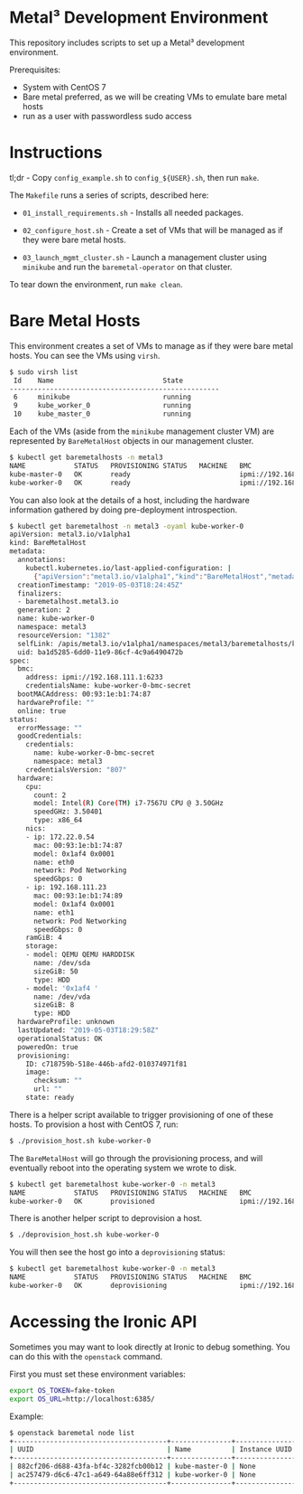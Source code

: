 Metal³ Development Environment
==============================

This repository includes scripts to set up a Metal³ development environment.

Prerequisites:
 * System with CentOS 7
 * Bare metal preferred, as we will be creating VMs to emulate bare metal hosts
 * run as a user with passwordless sudo access

# Instructions

tl;dr - Copy `config_example.sh` to `config_${USER}.sh`, then run `make`.

The `Makefile` runs a series of scripts, described here:

* `01_install_requirements.sh` - Installs all needed packages.

* `02_configure_host.sh` - Create a set of VMs that will be managed as if they
  were bare metal hosts.

* `03_launch_mgmt_cluster.sh` - Launch a management cluster using `minikube` and
  run the `baremetal-operator` on that cluster.

To tear down the environment, run `make clean`.

# Bare Metal Hosts

This environment creates a set of VMs to manage as if they were bare metal
hosts.  You can see the VMs using `virsh`.

```sh
$ sudo virsh list
 Id    Name                           State
----------------------------------------------------
 6     minikube                       running
 9     kube_worker_0                  running
 10    kube_master_0                  running
```

Each of the VMs (aside from the `minikube` management cluster VM) are
represented by `BareMetalHost` objects in our management cluster.

```sh
$ kubectl get baremetalhosts -n metal3
NAME            STATUS   PROVISIONING STATUS   MACHINE   BMC                         HARDWARE PROFILE   ONLINE   ERROR
kube-master-0   OK       ready                           ipmi://192.168.111.1:6230   unknown            true     
kube-worker-0   OK       ready                           ipmi://192.168.111.1:6233   unknown            true     
```

You can also look at the details of a host, including the hardware information
gathered by doing pre-deployment introspection.

```sh
$ kubectl get baremetalhost -n metal3 -oyaml kube-worker-0
apiVersion: metal3.io/v1alpha1
kind: BareMetalHost
metadata:
  annotations:
    kubectl.kubernetes.io/last-applied-configuration: |
      {"apiVersion":"metal3.io/v1alpha1","kind":"BareMetalHost","metadata":{"annotations":{},"name":"kube-worker-0","namespace":"metal3"},"spec":{"bmc":{"address":"ipmi://192.168.111.1:6233","credentialsName":"kube-worker-0-bmc-secret"},"bootMACAddress":"00:93:1e:b1:74:87","online":true}}
  creationTimestamp: "2019-05-03T18:24:45Z"
  finalizers:
  - baremetalhost.metal3.io
  generation: 2
  name: kube-worker-0
  namespace: metal3
  resourceVersion: "1382"
  selfLink: /apis/metal3.io/v1alpha1/namespaces/metal3/baremetalhosts/kube-worker-0
  uid: ba1d5285-6dd0-11e9-86cf-4c9a6490472b
spec:
  bmc:
    address: ipmi://192.168.111.1:6233
    credentialsName: kube-worker-0-bmc-secret
  bootMACAddress: 00:93:1e:b1:74:87
  hardwareProfile: ""
  online: true
status:
  errorMessage: ""
  goodCredentials:
    credentials:
      name: kube-worker-0-bmc-secret
      namespace: metal3
    credentialsVersion: "807"
  hardware:
    cpu:
      count: 2
      model: Intel(R) Core(TM) i7-7567U CPU @ 3.50GHz
      speedGHz: 3.50401
      type: x86_64
    nics:
    - ip: 172.22.0.54
      mac: 00:93:1e:b1:74:87
      model: 0x1af4 0x0001
      name: eth0
      network: Pod Networking
      speedGbps: 0
    - ip: 192.168.111.23
      mac: 00:93:1e:b1:74:89
      model: 0x1af4 0x0001
      name: eth1
      network: Pod Networking
      speedGbps: 0
    ramGiB: 4
    storage:
    - model: QEMU QEMU HARDDISK
      name: /dev/sda
      sizeGiB: 50
      type: HDD
    - model: '0x1af4 '
      name: /dev/vda
      sizeGiB: 8
      type: HDD
  hardwareProfile: unknown
  lastUpdated: "2019-05-03T18:29:58Z"
  operationalStatus: OK
  poweredOn: true
  provisioning:
    ID: c718759b-518e-446b-afd2-010374971f81
    image:
      checksum: ""
      url: ""
    state: ready
```

There is a helper script available to trigger provisioning of one of these
hosts.  To provision a host with CentOS 7, run:

```sh
$ ./provision_host.sh kube-worker-0
```

The `BareMetalHost` will go through the provisioning process, and will
eventually reboot into the operating system we wrote to disk.

```sh
$ kubectl get baremetalhost kube-worker-0 -n metal3
NAME            STATUS   PROVISIONING STATUS   MACHINE   BMC                         HARDWARE PROFILE   ONLINE   ERROR
kube-worker-0   OK       provisioned                     ipmi://192.168.111.1:6231   unknown            true     
```

There is another helper script to deprovision a host.

```sh
$ ./deprovision_host.sh kube-worker-0
```

You will then see the host go into a `deprovisioning` status:

```sh
$ kubectl get baremetalhost kube-worker-0 -n metal3
NAME            STATUS   PROVISIONING STATUS   MACHINE   BMC                         HARDWARE PROFILE   ONLINE   ERROR
kube-worker-0   OK       deprovisioning                  ipmi://192.168.111.1:6231   unknown            true
```

# Accessing the Ironic API

Sometimes you may want to look directly at Ironic to debug something.  You can
do this with the `openstack` command.

First you must set these environment variables:

```sh
export OS_TOKEN=fake-token
export OS_URL=http://localhost:6385/
```

Example:

```sh
$ openstack baremetal node list
+--------------------------------------+---------------+---------------+-------------+--------------------+-------------+
| UUID                                 | Name          | Instance UUID | Power State | Provisioning State | Maintenance |
+--------------------------------------+---------------+---------------+-------------+--------------------+-------------+
| 882cf206-d688-43fa-bf4c-3282fcb00b12 | kube-master-0 | None          | None        | enroll             | False       |
| ac257479-d6c6-47c1-a649-64a88e6ff312 | kube-worker-0 | None          | None        | enroll             | False       |
+--------------------------------------+---------------+---------------+-------------+--------------------+-------------+
```
